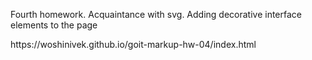 <p> Fourth homework. Acquaintance with svg. Adding decorative interface elements to the page </p>
https://woshinivek.github.io/goit-markup-hw-04/index.html
